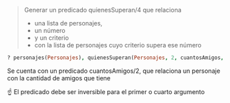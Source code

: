 > Generar un predicado quienesSuperan/4 que relaciona 
>
> * una lista de personajes, 
> * un número 
> * y un criterio
> * con la lista de personajes cuyo criterio supera ese número

``` prolog
? personajes(Personajes), quienesSuperan(Personajes, 2, cuantosAmigos, Quienes)
```

Se cuenta con un predicado cuantosAmigos/2, que relaciona un personaje con la 
cantidad de amigos que tiene

:point_up: El predicado debe ser inversible para el primer o cuarto argumento

